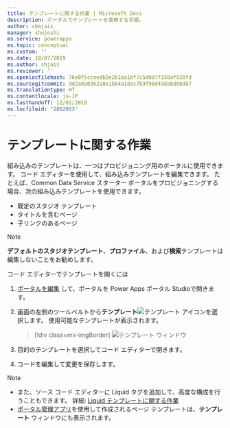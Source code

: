 ```yaml
---
title: テンプレートに関する作業 | Microsoft Docs
description: ポータルでテンプレートを使用する手順。
author: sbmjais
manager: shujoshi
ms.service: powerapps
ms.topic: conceptual
ms.custom: ''
ms.date: 10/07/2019
ms.author: shjais
ms.reviewer: ''
ms.openlocfilehash: 76e0f5cceedb2e2b1ba1bf7c5d0d7f338af920fd
ms.sourcegitcommit: dd2a8a0362a8e1b64a1dac7b9f98d43da8d0bd87
ms.translationtype: HT
ms.contentlocale: ja-JP
ms.lasthandoff: 12/02/2019
ms.locfileid: "2862053"
---
```

# <a name="work-with-templates"></a>テンプレートに関する作業

組み込みのテンプレートは、一つはプロビジョニング用のポータルに使用できます。 コード エディターを使用して、組み込みテンプレートを編集できます。 たとえば、Common Data Service スターター ポータルをプロビジョニングする場合、次の組み込みテンプレートを使用できます。

- 既定のスタジオ テンプレート
- タイトルを含むページ
- 子リンクのあるページ


> [!NOTE]
> **デフォルトのスタジオテンプレート**、**プロファイル**、および**検索**テンプレートは編集しないことをお勧めします。

コード エディターでテンプレートを開くには

1.  [ポータルを編集](manage-existing-portals.md#edit) して、ポータルを Power Apps ポータル Studioで開きます。  

2.  画面の左側のツールベルトから**テンプレート**![テンプレート アイコン](media/templates-icon.png "テンプレート アイコン")を選択します。 使用可能なテンプレートが表示されます。  

    > [!div class=mx-imgBorder]
    > ![テンプレート ウィンドウ](media/templates-pane.png "テンプレート ウィンドウ")  

3.  目的のテンプレートを選択してコード エディターで開きます。

4.  コードを編集して変更を保存します。

> [!NOTE]
> - また、ソース コード エディターに Liquid タグを追加して、高度な構成を行うこともできます。 詳細: [Liquid テンプレートに関する作業](liquid/liquid-overview.md)
> -  [ポータル管理アプリ](configure/configure-portal.md)を使用して作成されるページ テンプレートは、**テンプレート** ウィンドウにも表示されます。
